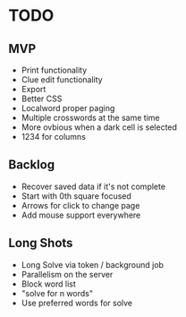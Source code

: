 # TODO
## MVP
- Print functionality
- Clue edit functionality
- Export
- Better CSS
- Localword proper paging
- Multiple crosswords at the same time
- More ovbious when a dark cell is selected
- 1234 for columns

## Backlog
- Recover saved data if it's not complete
- Start with 0th square focused
- Arrows for click to change page
- Add mouse support everywhere

## Long Shots
- Long Solve via token / background job
- Parallelism on the server
- Block word list
- "solve for n words"
- Use preferred words for solve
